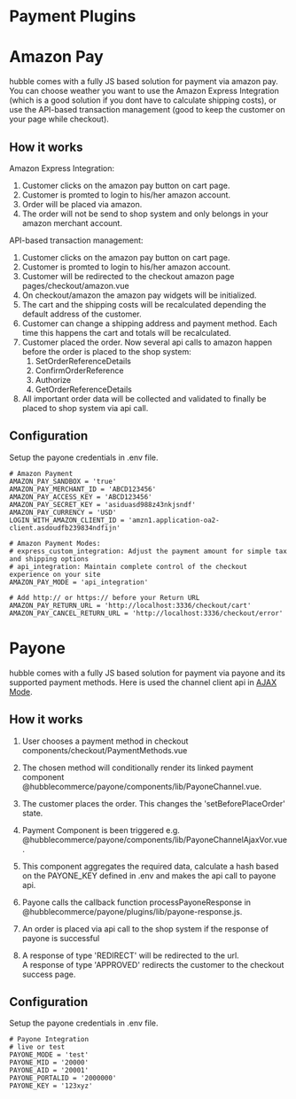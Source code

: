 # Payment Plugins

# Amazon Pay

hubble comes with a fully JS based solution for payment via amazon pay.
You can choose weather you want to use the Amazon Express Integration (which is a good solution if you dont have to calculate shipping costs),
or use the API-based transaction management (good to keep the customer on your page while checkout).

## How it works
Amazon Express Integration:
1. Customer clicks on the amazon pay button on cart page. 
2. Customer is promted to login to his/her amazon account.
3. Order will be placed via amazon.
4. The order will not be send to shop system and only belongs in your amazon merchant account.

API-based transaction management:
1. Customer clicks on the amazon pay button on cart page. 
2. Customer is promted to login to his/her amazon account.
3. Customer will be redirected to the checkout amazon page pages/checkout/amazon.vue
4. On checkout/amazon the amazon pay widgets will be initialized.
5. The cart and the shipping costs will be recalculated depending the default address of the customer. 
6. Customer can change a shipping address and payment method. Each time this happens the cart and totals will be recalculated. 
7. Customer placed the order. Now several api calls to amazon happen before the order is placed to the shop system:
    1. SetOrderReferenceDetails
    2. ConfirmOrderReference
    3. Authorize
    4. GetOrderReferenceDetails
8. All important order data will be collected and validated to finally be placed to shop system via api call.

## Configuration
Setup the payone credentials in .env file.
```
# Amazon Payment
AMAZON_PAY_SANDBOX = 'true'
AMAZON_PAY_MERCHANT_ID = 'ABCD123456'
AMAZON_PAY_ACCESS_KEY = 'ABCD123456'
AMAZON_PAY_SECRET_KEY = 'asiduasd988z43nkjsndf'
AMAZON_PAY_CURRENCY = 'USD'
LOGIN_WITH_AMAZON_CLIENT_ID = 'amzn1.application-oa2-client.asdoudfb239834ndfijn'

# Amazon Payment Modes:
# express_custom_integration: Adjust the payment amount for simple tax and shipping options
# api_integration: Maintain complete control of the checkout experience on your site
AMAZON_PAY_MODE = 'api_integration'

# Add http:// or https:// before your Return URL
AMAZON_PAY_RETURN_URL = 'http://localhost:3336/checkout/cart'
AMAZON_PAY_CANCEL_RETURN_URL = 'http://localhost:3336/checkout/error'
```



# Payone

hubble comes with a fully JS based solution for payment via payone and its supported payment methods.
Here is used the channel client api in [AJAX Mode](https://docs.payone.com/display/public/PLATFORM/CA+-+AJAX+Mode).

## How it works
1. User chooses a payment method in checkout components/checkout/PaymentMethods.vue

2. The chosen method will conditionally render its linked payment component @hubblecommerce/payone/components/lib/PayoneChannel.vue.

3. The customer places the order. This changes the 'setBeforePlaceOrder' state.

4. Payment Component is been triggered e.g. @hubblecommerce/payone/components/lib/PayoneChannelAjaxVor.vue.

5. This component aggregates the required data, calculate a hash based on the PAYONE_KEY defined in .env and makes the api call to payone api.

6. Payone calls the callback function processPayoneResponse in @hubblecommerce/payone/plugins/lib/payone-response.js.

7. An order is placed via api call to the shop system if the response of payone is successful

8. A response of type 'REDIRECT' will be redirected to the url. <br>
A response of type 'APPROVED' redirects the customer to the checkout success page.


## Configuration
Setup the payone credentials in .env file.
```
# Payone Integration
# live or test
PAYONE_MODE = 'test'
PAYONE_MID = '20000'
PAYONE_AID = '20001'
PAYONE_PORTALID = '2000000'
PAYONE_KEY = '123xyz'
```

